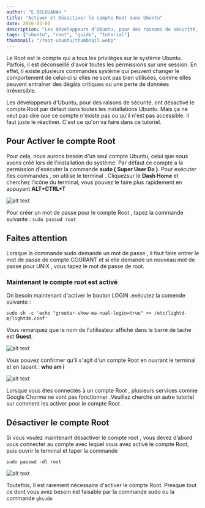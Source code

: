 ```yaml
---
author: "E.BELOUADAH "
title: "Activer et Désactiver le compte Root dans Ubuntu"
date: 2016-03-01
description: "Les développeurs d'Ubuntu, pour des raisons de sécurité, ont désactivé le compte Root par défaut dans toutes les installations Ubuntu. Mais ça ne veut pas dire que ce compte n'existe pas ou qu'il n'est pas accessible. Il faut juste le réactiver. C'est ce qu'on va faire dans ce tutoriel."
tags: ["ubuntu", "root", "guide", "tutorial"]
thumbnail: "/root-ubuntu/thumbnail.webp"
---
```



Le Root est le compte qui a tous les privilèges sur le système Ubuntu. Parfois, il est déconseillé d'avoir toutes les permissions sur une session.
En effet, il existe plusieurs commandes système qui peuvent changer le comportement de celui-ci si elles ne sont pas bien utilisées,
comme elles peuvent entraîner des dégâts critiques ou une perte de données irréversible.

Les développeurs d'Ubuntu, pour des raisons de sécurité, ont désactivé le compte Root par défaut dans toutes les installations Ubuntu.
Mais ça ne veut pas dire que ce compte n'existe pas ou qu'il n'est pas accessible. Il faut juste le réactiver. C'est ce qu'on va faire dans ce tutoriel.

## Pour Activer le compte Root

Pour cela, nous aurons besoin d'un seul compte Ubuntu, celui que nous avons créé lors de l'installation du système. Par
défaut ce compte a la permission d'exécuter la commande **sudo ( Super User Do )**.
Pour exécuter /les commandes , on utilise le terminal . Cliquezsur le **Dash Home** et cherchez l'icône du terminal, vous
pouvez le faire plus rapidement en appuyant **ALT+CTRL+T**

![alt text](/root-ubuntu/img1.PNG)

Pour créer un mot de passe pour le compte Root , tapez la commande suivante :  `sudo passwd root`  

## Faites attention

Lorsque la commande sudo demande un mot de passe , il faut faire entrer le mot de passe de compte COURANT et si elle demande un nouveau mot de passe pour UNIX , vous tapez le mot de passe de root.

### Maintenant le compte root est activé

On besoin maintenant d'activer le bouton LOGIN .exécutez la comende suivante :

 `sudo sh -c 'echo "greeter-show-ma-nual-login=true" >> /etc/lightd-m/lightdm.conf'`

Vous remarquez que le nom de l'utilisateur affiché dans le barre de tache est **Guest**.

![alt text](/root-ubuntu/img3.PNG)

Vous pouvez confirmer qu'il s'agit d'un compte Root en ouvrant le terminal et en tapant : **who am i**

![alt text](/root-ubuntu/img4.PNG)

Lorsque vous êtes connectés à un compte Root , plusieurs services comme Google Chorme ne vont pas fonctionner .Veuillez cherche un autre tutoriel
sur comment les activer pour le compte Root .

## Désactiver le compte Root

 Si vous voulez maintenant désactiver le compte root , vous devez d’abord vous connecter au compte avec lequel vous avez activé le
compte Root, puis ouvrir le terminal et taper la commande

 `sudo passwd -dl root`

![alt text](/root-ubuntu/img5.PNG)

Toutefois, Il est rarement nécessaire d'activer le compte Root. Presque tout ce dont vous avez besoin est faisable par la commande
sudo ou la commande `gksudo`
